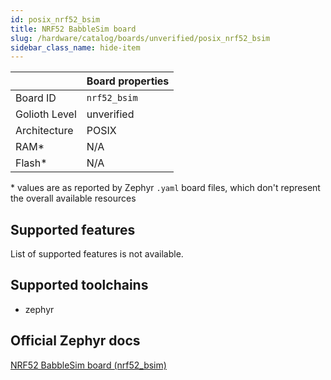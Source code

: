 ```yaml
---
id: posix_nrf52_bsim
title: NRF52 BabbleSim board
slug: /hardware/catalog/boards/unverified/posix_nrf52_bsim
sidebar_class_name: hide-item
---
```


[//]: # (This is an auto-generated file, do not edit! Changes to it will be lost upon re-generation)



|                | Board properties     |
| -------------  | -------------------- |
| Board ID       | `nrf52_bsim` |
| Golioth Level  | unverified       |
| Architecture   | POSIX |
| RAM*           | N/A |
| Flash*         | N/A |

\* values are as reported by Zephyr `.yaml` board files, which don't represent the overall available resources



## Supported features

List of supported features is not available.

## Supported toolchains

* zephyr

## Official Zephyr docs

[NRF52 BabbleSim board (nrf52_bsim)](https://docs.zephyrproject.org/latest/boards/posix/nrf52_bsim/doc/index.html)
